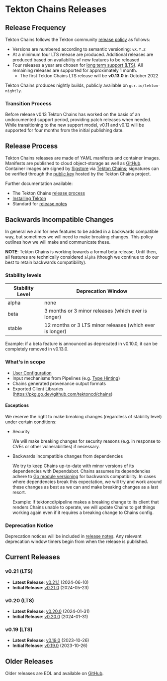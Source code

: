 # Tekton Chains Releases

## Release Frequency

Tekton Chains follows the Tekton community [release policy][release-policy] as
follows:

- Versions are numbered according to semantic versioning: `vX.Y.Z`
- At a minimum four LTS release are produced. Additional releases are produced
  based on availability of new features to be released
- Four releases a year are chosen for
  [long term support (LTS)](https://github.com/tektoncd/community/blob/main/releases.md#support-policy).
  All remaining releases are supported for approximately 1 month.
  - The first Tekton Chains LTS release will be **v0.13.0** in October 2022

Tekton Chains produces nightly builds, publicly available on
`gcr.io/tekton-nightly`.

### Transition Process

Before release v0.13 Tekton Chains has worked on the basis of an undocumented
support period, providing patch releases when needed. While transitioning to the
new support model, v0.11 and v0.12 will be supported for four months from the
initial publishing date.

## Release Process

Tekton Chains releases are made of YAML manifests and container images.
Manifests are published to cloud object-storage as well as
[GitHub][tekton-chains-releases]. Container images are signed by
[Sigstore][sigstore] via [Tekton Chains][tekton-chains]; signatures can be
verified through the [public key][chains-public-key] hosted by the Tekton Chains
project.

Further documentation available:

- The Tekton Chains [release process][tekton-releases-docs]
- [Installing Tekton][tekton-installation]
- Standard for [release notes][release-notes-standards]

## Backwards Incompatible Changes

In general we aim for new features to be added in a backwards compatible way,
but sometimes we will need to make breaking changes. This policy outlines how we
will make and communicate these.

**NOTE**: Tekton Chains is working towards a formal beta release. Until then,
all features are technically considered `alpha` (though we continue to do our
best to retain backwards compatibility).

### Stability levels

| Stability Level | Deprecation Window                                       |
| --------------- | -------------------------------------------------------- |
| alpha           | none                                                     |
| beta            | 3 months or 3 minor releases (which ever is longer)      |
| stable          | 12 months or 3 LTS minor releases (which ever is longer) |

Example: if a beta feature is announced as deprecated in v0.10.0, it can be
completely removed in v0.13.0.

### What's in scope

- [User Configuration](docs/config.md)
- Input mechanisms from Pipelines (e.g.
  [Type Hinting](https://github.com/tektoncd/chains/blob/main/docs/config.md#chains-type-hinting))
- Chains generated provenance output formats
- Exported Client Libraries (https://pkg.go.dev/github.com/tektoncd/chains)

<!-- TODO(wlynch): if/when config type aliases are a thing, document policy around how these can change -->

#### Exceptions

We reserve the right to make breaking changes (regardless of stability level)
under certain conditions:

- Security

  We will make breaking changes for security reasons (e.g. in response to CVEs
  or other vulnerabilities) if necessary.

- Backwards incompatible changes from dependencies

  We try to keep Chains up-to-date with minor versions of its dependencies with
  Dependabot. Chains assumes its dependencies adhere to
  [Go module versioning](https://go.dev/doc/modules/developing#versioning) for
  backwards compatibility. In cases where dependencies break this expectation,
  we will try and work around these changes as best as we can and make breaking
  changes as a last resort.

  Example: If tektoncd/pipeline makes a breaking change to its client that
  renders Chains unable to operate, we will update Chains to get things working
  again even if it requires a breaking change to Chains config.

### Deprecation Notice

Deprecation notices will be included in
[release notes](https://github.com/tektoncd/chains/releases). Any relevant
deprecation window timers begin from when the release is published.

## Current Releases

### v0.21 (LTS)
- **Latest Release**: [v0.21.1][v0-21-1] (2024-06-10)
- **Initial Release**: [v0.21.0][v0-21-0] (2024-05-23)

[v0-21-0]: https://github.com/tektoncd/chains/releases/tag/v0.21.0
[v0-21-1]: https://github.com/tektoncd/chains/releases/tag/v0.21.1

### v0.20 (LTS)

- **Latest Release**: [v0.20.0][v0-20-0] (2024-01-31)
- **Initial Release**: [v0.20.0][v0-20-0] (2024-01-31)

[v0-20-0]: https://github.com/tektoncd/chains/releases/tag/v0.20.0

### v0.19 (LTS)

- **Latest Release**: [v0.19.0][v0-19-0] (2023-10-26)
- **Initial Release**: [v0.19.0][v0-19-0] (2023-10-26)

[v0-19-0]: https://github.com/tektoncd/chains/releases/tag/v0.19.0

## Older Releases

Older releases are EOL and available on [GitHub][tekton-chains-releases].

[release-policy]: https://github.com/tektoncd/community/blob/main/releases.md
[sigstore]: https://sigstore.dev
[tekton-chains]: https://github.com/tektoncd/chains
[tekton-chains-releases]: https://github.com/tektoncd/chains/releases
[chains-public-key]: https://github.com/tektoncd/chains/blob/main/tekton.pub
[tekton-releases-docs]: release/README.md
[tekton-installation]: README.md#installation
[release-notes-standards]:
  https://github.com/tektoncd/community/blob/main/standards.md#release-notes
